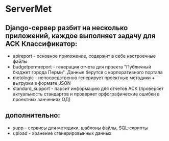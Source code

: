 # ServerMet

## Django-сервер разбит на несколько приложений, каждое выполняет задачу для АСК Классификатор:
- apireport - основное приложение, содержит в себе настроечные файлы
- budgetpermreport - генерация отчета для проекта "Публичный бюджет города Перми". Данные берутся с корпоративного портала
- metologic - непосредственно генерирует проектные методики + выгрузки в формате JSON
- standard_support - парсит информацию для отчетов АСК (проверяет актуальность стандартов и проверяет орфографические ошибки в проектных занчениях ОД)

## дополнительно:
- supp - сервисы для методики, шаблоны файлы, SQL-скрипты
- upload - хранение сгенерировынных данных



